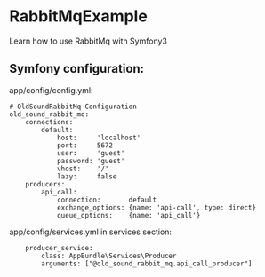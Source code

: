 # RabbitMqExample
Learn how to use RabbitMq with Symfony3


Symfony configuration:
----------------------
app/config/config.yml:
```
# OldSoundRabbitMq Configuration
old_sound_rabbit_mq:
    connections:
        default:
            host:     'localhost'
            port:     5672
            user:     'guest'
            password: 'guest'
            vhost:    '/'
            lazy:     false
    producers:
        api_call:
            connection:       default
            exchange_options: {name: 'api-call', type: direct}
            queue_options:    {name: 'api_call'}
```
app/config/services.yml in services section:
```
    producer_service:
        class: AppBundle\Services\Producer
        arguments: ["@old_sound_rabbit_mq.api_call_producer"]
```
